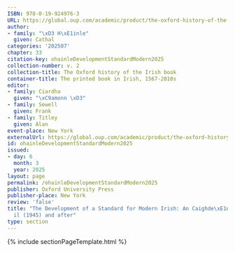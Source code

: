 ```yaml
---
ISBN: 978-0-19-924976-3
URL: https://global.oup.com/academic/product/the-oxford-history-of-the-irish-book-volume-ii-9780199249763?cc=ge&lang=3n#
author:
- family: "\xD3 H\xE1inle"
  given: Cathal
categories: '202507'
chapter: 33
citation-key: ohainleDevelopmentStandardModern2025
collection-number: v. 2
collection-title: The Oxford history of the Irish book
container-title: The printed book in Irish, 1567-2010s
editor:
- family: Ciardha
  given: "\xC9amonn \xD3"
- family: Sewell
  given: Frank
- family: Titley
  given: Alan
event-place: New York
externalUrl: https://global.oup.com/academic/product/the-oxford-history-of-the-irish-book-volume-ii-9780199249763?cc=ge&lang=3n#
id: ohainleDevelopmentStandardModern2025
issued:
- day: 6
  month: 3
  year: 2025
layout: page
permalink: /ohainleDevelopmentStandardModern2025
publisher: Oxford University Press
publisher-place: New York
review: 'false'
title: "The Development of a Standard for Modern Irish: An Caighde\xE1n Oifigi\xFA\
  il (1945) and after"
type: section
---
```

{% include sectionPageTemplate.html %}